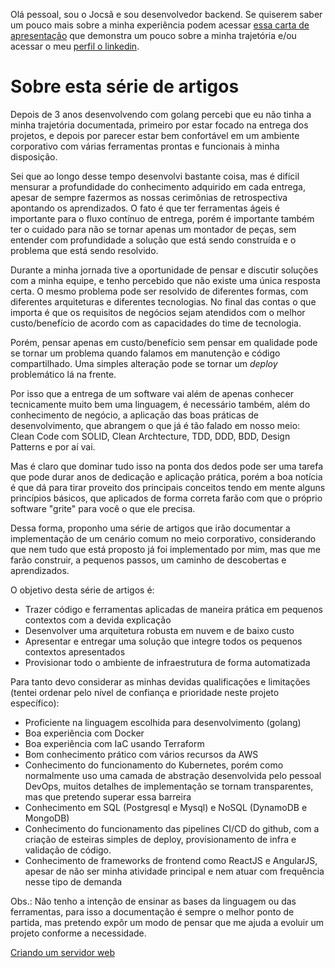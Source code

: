 
Olá pessoal, sou o Jocsã e sou desenvolvedor backend. Se quiserem saber um pouco mais sobre a minha experiência podem acessar [essa carta de apresentação](./cover-letter.md) que demonstra um pouco sobre a minha trajetória e/ou acessar o meu [perfil o linkedin](https://www.linkedin.com/in/jocsa-kesley-oliveira/).


# Sobre esta série de artigos
Depois de 3 anos desenvolvendo com golang percebi que eu não tinha a minha trajetória documentada, primeiro por estar focado na entrega dos projetos, e depois por parecer estar bem confortável em um ambiente corporativo com várias ferramentas prontas e funcionais à minha disposição.

Sei que ao longo desse tempo desenvolvi bastante coisa, mas é difícil mensurar a profundidade do conhecimento adquirido em cada entrega, apesar de sempre fazermos as nossas cerimônias de retrospectiva apontando os aprendizados. O fato é que ter ferramentas ágeis é importante para o fluxo contínuo de entrega, porém é importante também ter o cuidado para não se tornar apenas um montador de peças, sem entender com profundidade a solução que está sendo construída e o problema que está sendo resolvido.

Durante a minha jornada tive a oportunidade de pensar e discutir soluções com a minha equipe, e tenho percebido que não existe uma única resposta certa. O mesmo problema pode ser resolvido de diferentes formas, com diferentes arquiteturas e diferentes tecnologias. No final das contas o que importa é que os requisitos de negócios sejam atendidos com o melhor custo/benefício de acordo com as capacidades do time de tecnologia.

Porém, pensar apenas em custo/benefício sem pensar em qualidade pode se tornar um problema quando falamos em manutenção e código compartilhado. Uma simples alteração pode se tornar um <i>deploy</i> problemático lá na frente.

Por isso que a entrega de um software vai além de apenas conhecer tecnicamente muito bem uma linguagem, é necessário também, além do conhecimento de negócio, a aplicação das boas práticas de desenvolvimento, que abrangem o que já é tão falado em nosso meio: Clean Code com SOLID, Clean Archtecture, TDD, DDD, BDD, Design Patterns e por aí vai. 

Mas é claro que dominar tudo isso na ponta dos dedos pode ser uma tarefa que pode durar anos de dedicação e aplicação prática, porém a boa notícia é que dá para tirar proveito dos principais conceitos tendo em mente alguns princípios básicos, que aplicados de forma correta farão com que o próprio software "grite" para você o que ele precisa.

Dessa forma, proponho uma série de artigos que irão documentar a implementação de um cenário comum no meio corporativo, considerando que nem tudo que está proposto já foi implementado por mim, mas que me farão construir, a pequenos passos, um caminho de descobertas e aprendizados. 

O objetivo desta série de artigos é: 
 - Trazer código e ferramentas aplicadas de maneira prática em pequenos contextos com a devida explicação
 - Desenvolver uma arquitetura robusta em nuvem e de baixo custo
 - Apresentar e entregar uma solução que integre todos os pequenos contextos apresentados
 - Provisionar todo o ambiente de infraestrutura de forma automatizada

Para tanto devo considerar as minhas devidas qualificações e limitações (tentei ordenar pelo nível de confiança e prioridade neste projeto específico):
- Proficiente na linguagem escolhida para desenvolvimento (golang)
- Boa experiência com Docker
- Boa experiência com IaC usando Terraform
- Bom conhecimento prático com vários recursos da AWS
- Conhecimento do funcionamento do Kubernetes, porém como normalmente uso uma camada de abstração desenvolvida pelo pessoal DevOps, muitos detalhes de implementação se tornam transparentes, mas que pretendo superar essa barreira
- Conhecimento em SQL (Postgresql e Mysql) e NoSQL (DynamoDB e MongoDB)
- Conhecimento do funcionamento das pipelines CI/CD do github, com a criação de esteiras simples de deploy, provisionamento de infra e validação de código. 
- Conhecimento de frameworks de frontend como ReactJS e AngularJS, apesar de não ser minha atividade principal e nem atuar com frequência nesse tipo de demanda

Obs.: Não tenho a intenção de ensinar as bases da linguagem ou das ferramentas, para isso a documentação é sempre o melhor ponto de partida, mas pretendo expôr um modo de pensar que me ajuda a evoluir um projeto conforme a necessidade.

[Criando um servidor web](./web-api.md)

